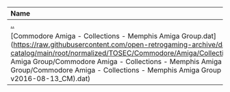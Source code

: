 |Name|Size|
|:---|---:|
|[..](../index.html)|DIR|
|[Commodore Amiga - Collections - Memphis Amiga Group.dat](https://raw.githubusercontent.com/open-retrogaming-archive/dat-catalog/main/root/normalized/TOSEC/Commodore/Amiga/Collections/Memphis Amiga Group/Commodore Amiga - Collections - Memphis Amiga Group/Commodore Amiga - Collections - Memphis Amiga Group (TOSEC-v2016-08-13_CM).dat)|42608|
